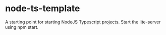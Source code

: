 # node-ts-template
A starting point for starting NodeJS Typescript projects. Start the lite-server using npm start.
